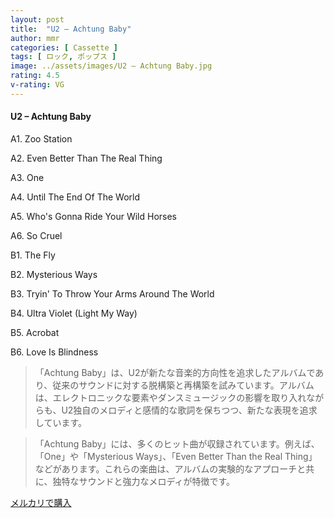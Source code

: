 ```yaml
---
layout: post
title:  "U2 – Achtung Baby"
author: mmr
categories: [ Cassette ]
tags: [ ロック, ポップス ]
image: ../assets/images/U2 – Achtung Baby.jpg
rating: 4.5
v-rating: VG
---
```


#### U2 – Achtung Baby

A1. Zoo Station

A2. Even Better Than The Real Thing

A3. One

A4. Until The End Of The World

A5. Who's Gonna Ride Your Wild Horses

A6. So Cruel

B1. The Fly

B2. Mysterious Ways

B3. Tryin' To Throw Your Arms Around The World

B4. Ultra Violet (Light My Way)

B5. Acrobat

B6. Love Is Blindness

> 「Achtung Baby」は、U2が新たな音楽的方向性を追求したアルバムであり、従来のサウンドに対する脱構築と再構築を試みています。アルバムは、エレクトロニックな要素やダンスミュージックの影響を取り入れながらも、U2独自のメロディと感情的な歌詞を保ちつつ、新たな表現を追求しています。

> 「Achtung Baby」には、多くのヒット曲が収録されています。例えば、「One」や「Mysterious Ways」、「Even Better Than the Real Thing」などがあります。これらの楽曲は、アルバムの実験的なアプローチと共に、独特なサウンドと強力なメロディが特徴です。


[メルカリで購入](https://jp.mercari.com/item/m41507075580)

